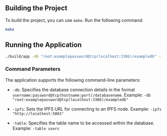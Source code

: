 ## Building the Project

To build the project, you can use `make`. Run the following command:

```bash
make
```
## Running the Application

```bash
./build/app -db "root:examplepassword@tcp(localhost:3306)/exampledb" -ipfs "http://localhost:5001" -table users
```

### Command Parameters

The application supports the following command-line parameters:

- `-db`: Specifies the database connection details in the format `username:password@tcp(hostname:port)/databasename`.
  Example: `-db "root:examplepassword@tcp(localhost:3306)/exampledb"`

- `-ipfs`: Sets the IPFS URL for connecting to an IPFS node.
  Example: `-ipfs "http://localhost:5001"`

- `-table`: Specifies the table name to be accessed within the database.
  Example: `-table users`

